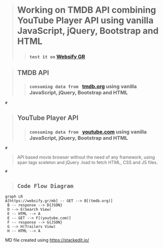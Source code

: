 > # Working on TMDB API combining YouTube Player API using vanilla JavaScript, jQuery, Bootstrap and HTML
 >> ### `test it on` [Websify GR](https://websify.gr/mb/)
 
> ## TMDB API
>> ### `consuming data from `  [tmdb.org](https://www.themoviedb.org/) using vanilla JavaScript, jQuery, Bootstrap and HTML

    #
    
 > ## YouTube Player API
>> ### `consuming data from `  [youtube.com](https://www.youtube.com/) using vanilla JavaScript, jQuery, Bootstrap and HTML

    #

> API based movie browser without the need of any framework, using span tags sceleton and jQuery .load to fetch HTML, CSS and JS files.


    #
>## `Code Flow Diagram`

```mermaid
graph LR
A[https://websify.gr/mb] -- GET --> B[(tmdb.org)]
 B -- response --> D{JSON} 
 D --> E(Search View)
 E -- HTML --> A
 E -- GET --> F[(youtube.com)]
 F -- response --> G{JSON}
 G --> H(Trailers View)
 H -- HTML --> A

```

MD file created using https://stackedit.io/
